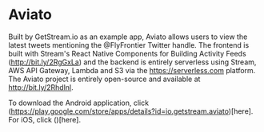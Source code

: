 # Aviato

Built by GetStream.io as an example app, Aviato allows users to view the latest tweets mentioning the @FlyFrontier Twitter handle. The frontend is built with Stream's React Native Components for Building Activity Feeds (http://bit.ly/2RgGxLa) and the backend is entirely serverless using Stream, AWS API Gateway, Lambda and S3 via the https://serverless.com platform. The Aviato project is entirely open-source and available at http://bit.ly/2Rhdlnl.

To download the Android application, click (https://play.google.com/store/apps/details?id=io.getstream.aviato)[here]. For iOS, click ()[here].

